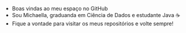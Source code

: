 - Boas vindas ao meu espaço no GitHub
- Sou Michaella, graduanda em Ciência de Dados e estudante Java ☕
- Fique a vontade para visitar os meus repositórios e volte sempre!
